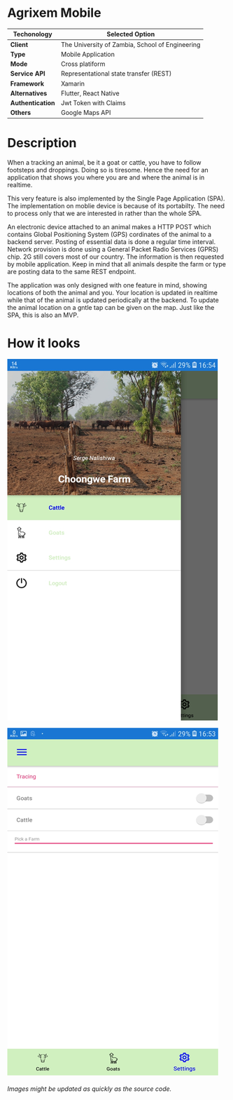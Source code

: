 # Agrixem Mobile

Techonology | Selected Option
------------ | -------------
**Client** | The University of Zambia, School of Engineering
**Type** | Mobile Application
**Mode** | Cross platiform
**Service API**|  Representational state transfer (REST)
**Framework** | Xamarin
**Alternatives** | Flutter, React Native
**Authentication** |Jwt Token with Claims
**Others** | Google Maps API

# Description
When a tracking an animal, be it a goat or cattle, you have to follow footsteps and droppings. Doing so is tiresome.
Hence the need for an application that shows you where you are and where the animal is in realtime.

This very feature is also implemented by the Single Page Application (SPA). The implementation on moblie device is because of its portabilty. The need to process only that we are interested in rather than the whole SPA.

An electronic device attached to an animal makes a HTTP POST which contains Global Positioning System (GPS) cordinates of the animal to a backend server. Posting of essential data is done a regular time interval. Network provision is done using a General Packet Radio Services (GPRS) chip. 2G still covers most of our country. The information is then requested by mobile application. Keep in mind that all animals despite the farm or type are posting data to the same REST endpoint. 

The application was only designed with one feature in mind, showing locations of both the animal and you. Your location is updated in realtime while that of the animal is updated periodically at the backend. To update the animal location on a gntle tap can be given on the map. Just like the SPA, this is also an MVP.

# How it looks
![Menu](AgrixemMobile/AgrixemMobile/screenshoots/menu.png)

![Settings](AgrixemMobile/AgrixemMobile/screenshoots/settings.png)

###### Images might be updated as quickly as the source code.
